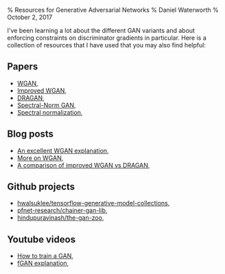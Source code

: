 % Resources for Generative Adversarial Networks
% Daniel Waterworth
% October 2, 2017

I've been learning a lot about the different GAN variants and about
enforcing constraints on discriminator gradients in particular. Here is a
collection of resources that I have used that you may also find helpful:

## Papers

 * [WGAN](https://arxiv.org/abs/1701.07875),
 * [Improved WGAN](https://arxiv.org/abs/1704.00028),
 * [DRAGAN](https://arxiv.org/abs/1705.07215),
 * [Spectral-Norm GAN](https://drive.google.com/file/d/0B8HZ50DPgR3eSVV6YlF3XzQxSjQ/view),
 * [Spectral normalization](https://arxiv.org/abs/1705.10941),

## Blog posts

 * [An excellent WGAN explanation](http://www.alexirpan.com/2017/02/22/wasserstein-gan.html),
 * [More on WGAN](https://vincentherrmann.github.io/blog/wasserstein/),
 * [A comparison of improved WGAN vs DRAGAN](http://lernapparat.de/more-improved-wgan/),

## Github projects

 * [hwalsuklee/tensorflow-generative-model-collections](https://github.com/hwalsuklee/tensorflow-generative-model-collections),
 * [pfnet-research/chainer-gan-lib](https://github.com/pfnet-research/chainer-gan-lib),
 * [hindupuravinash/the-gan-zoo](https://github.com/hindupuravinash/the-gan-zoo),

## Youtube videos

 * [How to train a GAN](https://www.youtube.com/watch?v=X1mUN6dD8uE),
 * [fGAN explanation](https://www.youtube.com/watch?v=bJNQkPldWZg),
